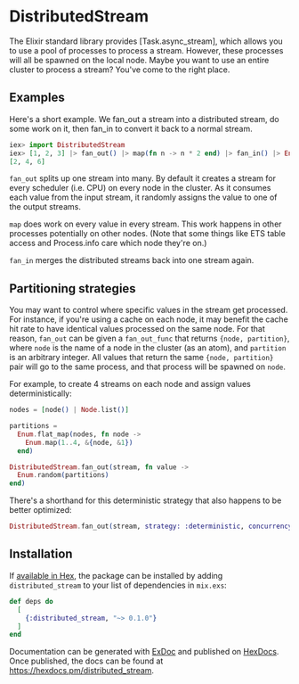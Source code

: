 # DistributedStream

The Elixir standard library provides [Task.async_stream], which allows you to
use a pool of processes to process a stream. However, these processes will
all be spawned on the local node. Maybe you want to use an entire cluster to
process a stream? You've come to the right place.

[Task.async_stream/3]: https://hexdocs.pm/elixir/Task.html#async_stream/3

## Examples

Here's a short example. We fan_out a stream into a distributed stream, do some
work on it, then fan_in to convert it back to a normal stream.

```elixir
iex> import DistributedStream
iex> [1, 2, 3] |> fan_out() |> map(fn n -> n * 2 end) |> fan_in() |> Enum.to_list()
[2, 4, 6]
```

`fan_out` splits up one stream into many. By default it creates a stream for
every scheduler (i.e. CPU) on every node in the cluster. As it consumes each
value from the input stream, it randomly assigns the value to one of the
output streams.

`map` does work on every value in every stream. This work happens in other
processes potentially on other nodes. (Note that some things like ETS table
access and Process.info care which node they're on.)

`fan_in` merges the distributed streams back into one stream again.

## Partitioning strategies

You may want to control where specific values in the stream get processed. For
instance, if you're using a cache on each node, it may benefit the cache hit
rate to have identical values processed on the same node. For that reason,
`fan_out` can be given a `fan_out_func` that returns `{node, partition}`,
where `node` is the name of a node in the cluster (as an atom), and
`partition` is an arbitrary integer. All values that return the same
`{node, partition}` pair will go to the same process, and that process will be
spawned on `node`.

For example, to create 4 streams on each node and assign values
deterministically:

```elixir
nodes = [node() | Node.list()]

partitions =
  Enum.flat_map(nodes, fn node ->
    Enum.map(1..4, &{node, &1})
  end)

DistributedStream.fan_out(stream, fn value ->
  Enum.random(partitions)
end)
```

There's a shorthand for this deterministic strategy that also happens to be
better optimized:

```elixir
DistributedStream.fan_out(stream, strategy: :deterministic, concurrency: 4)
```

## Installation

If [available in Hex](https://hex.pm/docs/publish), the package can be installed
by adding `distributed_stream` to your list of dependencies in `mix.exs`:

```elixir
def deps do
  [
    {:distributed_stream, "~> 0.1.0"}
  ]
end
```

Documentation can be generated with [ExDoc](https://github.com/elixir-lang/ex_doc)
and published on [HexDocs](https://hexdocs.pm). Once published, the docs can
be found at <https://hexdocs.pm/distributed_stream>.
